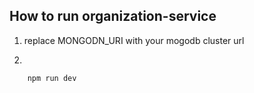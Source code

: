 ## How to run organization-service

1. replace MONGODN_URI with your mogodb cluster url

2.

```
    npm run dev
```
